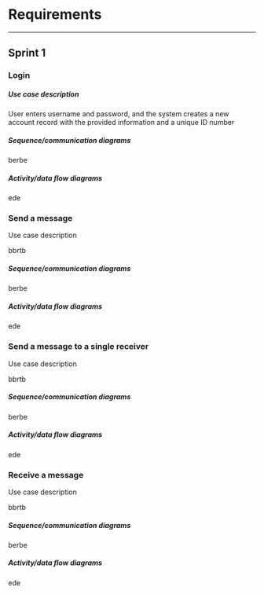 # Requirements

---

## Sprint 1

### Login

##### Use case description

User enters username and password, and the system creates a new account record with the provided information and a unique ID number

##### Sequence/communication diagrams

berbe

##### Activity/data flow diagrams

ede

### Send a message

Use case description

bbrtb

##### Sequence/communication diagrams

berbe

##### Activity/data flow diagrams

ede

### Send a message to a single receiver

Use case description

bbrtb

##### Sequence/communication diagrams

berbe

##### Activity/data flow diagrams

ede

### Receive a message

Use case description

bbrtb

##### Sequence/communication diagrams

berbe

##### Activity/data flow diagrams

ede
